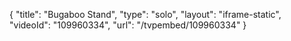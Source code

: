 {
    "title": "Bugaboo Stand",
    "type": "solo",
    "layout": "iframe-static",
    "videoId": "109960334",
    "url": "\/tvpembed\/109960334"
}